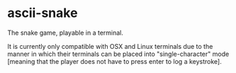 # ascii-snake
The snake game, playable in a terminal.

It is currently only compatible with OSX and Linux terminals due to the manner in which their terminals can be placed into "single-character" mode [meaning that the player does not have to press enter to log a keystroke].
